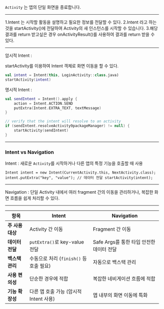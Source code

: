 
`Activity` 는 앱의 단일 화면을 종료합니다.

---

1.Intent 는 시작할 활동을 설명하고 필요한 정보를 전달할 수 있다.
2.Intent 라고 하는 것을 startActivity()에 전달하여 Activity의 새 인스턴스를 시작할 수 있습니다.
3.해당 결과를 return 받고싶은 경우 onActivityResult()를 사용하여 결과를 return 받을 수 있다.

---

암시적 Intent : 

startActivity를 이용하여 Intent 객체로 화면 이동을 할 수 있다.

```kotlin
val intent = Intent(this, LoginActivity::class.java)
startActivity(intent)
```

명시적 Intent : 


```kotlin
val sendIntent = Intent().apply {
	action = Intent.ACTION.SEND
	putExtra(Intent.EXTRA_TEXT, textMessage)
} 

// verify that the intent will resolve to an activity
if (sendIntent.resolveActivity9packageManager) != null) {
	startActivity(sendIntent)
}
```

---

### Intent vs Navigation 

Intent : 새로운 `Activity`를 시작하거나 다른 앱의 특정 기능을 호출할 때 사용

```
Intent intent = new Intent(CurrentActivity.this, NextActivity.class); intent.putExtra("key", "value"); // 데이터 전달 startActivity(intent);
```

----

Navigation : 단일 Activity 내에서 여러 fragment 간의 이동을 관리하거나, 복잡한 화면 흐름을 쉽게 처리할 수 있다.

---


|**항목**|**Intent**|**Navigation**|
|---|---|---|
|**주 사용 대상**|Activity 간 이동|Fragment 간 이동|
|**데이터 전달**|`putExtra()`로 key-value 전달|Safe Args를 통한 타입 안전한 데이터 전달|
|**백스택 관리**|수동으로 처리 (`finish()` 등 호출 필요)|자동으로 백스택 관리|
|**사용 편의성**|단순한 경우에 적합|복잡한 네비게이션 흐름에 적합|
|**기능 확장성**|다른 앱 호출 가능 (암시적 Intent 사용)|앱 내부의 화면 이동에 특화|
